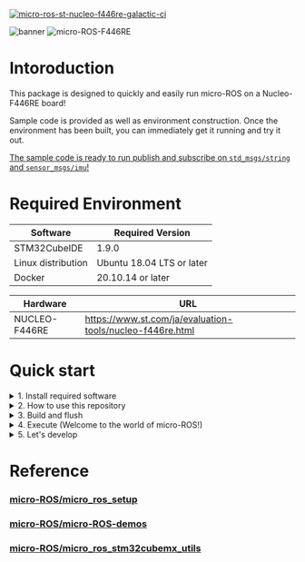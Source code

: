 [![micro-ros-st-nucleo-f446re-galactic-ci](https://github.com/uhobeike/micro-ros-st-nucleo-f446re/actions/workflows/ci.yaml/badge.svg)](https://github.com/uhobeike/micro-ros-st-nucleo-f446re/actions/workflows/ci.yaml)

![banner](https://i.gyazo.com/7fa1054f9993bbeda61176813ad7e019.png)
![micro-ROS-F446RE](https://user-images.githubusercontent.com/40545422/166133749-ff9056ff-8617-4045-911f-2c666e2cf0cd.gif)

# Intoroduction
This package is designed to quickly and easily run micro-ROS on a Nucleo-F446RE board!

Sample code is provided as well as environment construction. Once the environment has been built, you can immediately get it running and try it out.

[The sample code is ready to run publish and subscribe on `std_msgs/string` and `sensor_msgs/imu`!](https://github.com/uhobeike/micro-ros-st-nucleo-f446re/blob/7b8653d8ea591b9723265c478f49e386b43d39ba/Core/Src/main.c#L399-L423)



# Required Environment
| Software           | Required Version          | 
| ------------------ | ------------------------- | 
| STM32CubeIDE       | 1.9.0                     | 
| Linux distribution | Ubuntu 18.04 LTS or later | 
| Docker             | 20.10.14 or later         | 

| Hardware      | URL                                                       | 
| ------------- | --------------------------------------------------------- | 
| NUCLEO-F446RE | https://www.st.com/ja/evaluation-tools/nucleo-f446re.html | 

# Quick start

<details>
<summary>1. Install required software</summary>
  <details open>
  <summary>Docker</summary>

* Install docker
```
sudo apt-get update
sudo apt-get install -y curl
curl -fsSL https://get.docker.com/ | sh
docker --version
```

* Setup docker
```
sudo groupadd docker
sudo gpasswd -a $USER docker
sudo systemctl restart docker
```

  </details>
  
  <details open>
  <summary>STM32CubeIDE</summary>

* Install stm32cubeide

Please download from [this site](https://www.st.com/ja/development-tools/stm32cubeide.html).
![stm32cubeide-download](https://i.gyazo.com/9da797706f687ae145b0ff30bf3110eb.png)

  </details>
</details>

<details>
<summary>2. How to use this repository</summary>
  <details open>
  <summary>git clone</summary>

* Clone  [uhobeike/micro-ros-st-nucleo-f446re](https://github.com/uhobeike/micro-ros-st-nucleo-f446re/tree/update/readme)

```
git clone --recursive https://github.com/uhobeike/micro-ros-st-nucleo-f446re.git
```

  </details>
  
  <details open>
  <summary>Import your project in STM32CubeIDE</summary>
  
* Launch of STM32CubeIDE
```
/opt/st/stm32cubeide_1.9.0/stm32cubeide
```

![launch-stm32cubeide](https://i.gyazo.com/eee876312d397f9a11bfdf930d57c511.png)

* Import project (micro-ros-st-nucleo-f446re)

![import-project1](https://i.gyazo.com/a2b8fa88a38b3ef9828b5834cbf1713f.png)

![import-project2](https://i.gyazo.com/47b9bfd50f73cc47563dddd69b397d75.png)

![import-project3](https://i.gyazo.com/9bdf914e126ccc56fd022121aa7e014d.png)

* Import Complete

![import-complete](https://i.gyazo.com/1d62fc7b77bb3fbe1ff45a24b99e28e3.png)

  </details>
 
</details>

<details>
<summary>3. Build and flush</summary>
  <details open>
  <summary>Build</summary>

Perhaps you can use [this package](https://github.com/micro-ROS/micro_ros_setup/blob/galactic/scripts/build_firmware.sh) to build on the command line, but this time we will build on the STM32CubeIDE.

* Build project

![build-project1](https://i.gyazo.com/6a96492a0276bc2864d12ee56c17edbe.jpg)

![build-project2](https://i.gyazo.com/93f187adde42a3509be83d13ed05a2fa.jpg)

![build-project3](https://i.gyazo.com/43450195926ddfcaa585d3969ba020a1.jpg)

  </details>
  
  <details open>
  <summary>Flush</summary>

To flush the executable binary generated by Build to NUCLEO-F446RE, connect the PC to NUCLEO-F446RE via USB or other means.

* Flushsing executable binaries to NUCLEO-F446RE

![flush-1](https://i.gyazo.com/5c312c7ab3ab27fd6a90300f46c692b3.jpg)

![flush-2](https://i.gyazo.com/9590cb23d1ccd4d8ce51eb58e14b8306.jpg)

![flush-3](https://i.gyazo.com/f3af6963710f76df7875440cbfde3bf8.jpg)

  </details>
 
</details>

<details>
<summary>4. Execute (Welcome to the world of micro-ROS!)</summary>
  
  <details open>
  <summary>Execute</summary>
  
ROS2 communication between PC and microcontroller using Docker environment.

* Execute micro-ROS!

```
docker run -it --privileged --net=host --name micro-ros ubeike/micro-ros-agent:galactic

# Executed at each terminal.
ros2 run micro_ros_agent micro_ros_agent serial --dev /dev/ttyACM0

# If you successfully subscribe, the LED(LD2) on the F446RE will flash!

# std_msgs/string pub/sub
ros2 topic echo /f446re_string_publisher
ros2 topic pub --once /f446re_string_subscriber std_msgs/msg/String "{data: Hello! micro-ROS}"

# sensor_msgs/imu pub/sub
ros2 topic echo /f446re_imu_publisher
ros2 topic pub --once /imu/data_raw sensor_msgs/msg/Imu
```



* Important point

It is necessary to press the reset button on the NUCLEO-F446RE after the execution of `ros2 run micro_ros_agent micro_ros_agent serial --dev /dev/ttyACM0` for normal communication between the NUCLEO-F446RE and the PC.

![reset-button-push](https://i.gyazo.com/693ad69785cb172586739a42cfcc8bd0.jpg)

  </details>
 
</details>
<details>
<summary>5. Let's develop</summary>

[This is the part of the micro-ROS code](https://github.com/uhobeike/micro-ros-st-nucleo-f446re/blob/7b8653d8ea591b9723265c478f49e386b43d39ba/Core/Src/main.c#L359-L458) that serves as the F446RE node. Update this one to do what you want!

</details>

# Reference

### [micro-ROS/micro_ros_setup](https://github.com/micro-ROS/micro_ros_setup)
### [micro-ROS/micro-ROS-demos](https://github.com/micro-ROS/micro-ROS-demos)
### [micro-ROS/micro_ros_stm32cubemx_utils](https://github.com/micro-ROS/micro_ros_stm32cubemx_utils)
